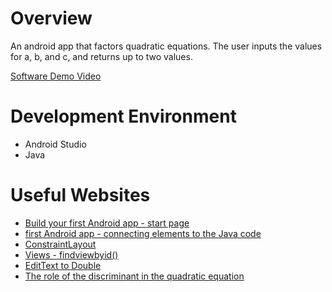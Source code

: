 # Overview
 
An android app that factors quadratic equations. The user inputs the values for a, b, and c, and returns up to two values.

[Software Demo Video](http://youtube.link.goes.here)

# Development Environment

* Android Studio
* Java

# Useful Websites

* [Build your first Android app - start page](https://developer.android.com/training/basics/firstapp)
* [first Android app - connecting elements to the Java code](https://developer.android.com/training/basics/firstapp/starting-activity#java)
* [ConstraintLayout](https://developer.android.com/training/constraint-layout#groovy)
* [Views - findviewbyid()](https://findanyanswer.com/what-is-the-use-of-findviewbyid-in-android)
* [EditText to Double](https://stackoverflow.com/questions/35445936/converting-a-edit-text-to-a-double-android)
* [The role of the discriminant in the quadratic equation](https://www.intmath.com/blog/learn-math/understanding-the-discriminant-in-a-quadratic-formula-12554)